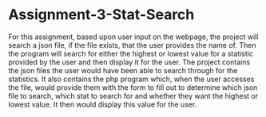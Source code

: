 # Assignment-3-Stat-Search
For this assignment, based upon user input on the webpage, the project will search a json file, if the file exists, that the user provides the name of. Then the program will search for either the highest or lowest value for a statistic provided by the user and then display it for the user. 
The project contains the json files the user would have been able to search through for the statistics. It also contains the php program which, when the user accesses the file, would provide them with the form to fill out to determine which json file to search, which stat to search for and whether they want the highest or lowest value. It then would display this value for the user.
